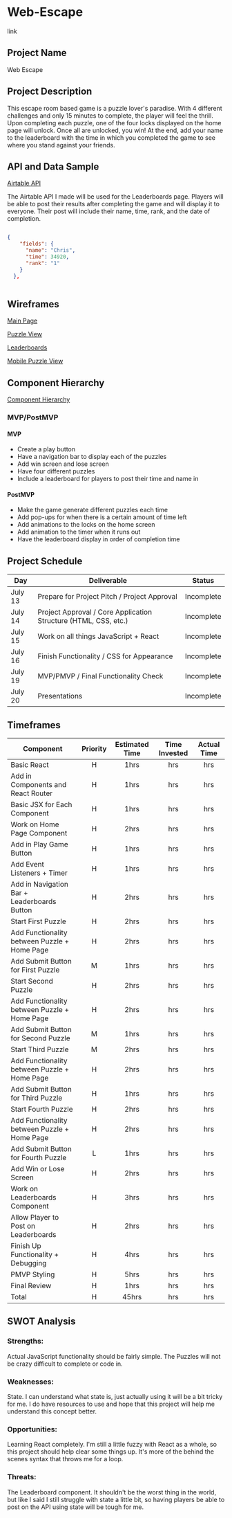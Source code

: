 # Web-Escape

link

## Project Name

Web Escape

## Project Description

This escape room based game is a puzzle lover's paradise. With 4 different challenges and only 15 minutes to complete, the player will feel the thrill. Upon completing each puzzle, one of the four locks displayed on the home page will unlock. Once all are unlocked, you win! At the end, add your name to the leaderboard with the time in which you completed the game to see where you stand against your friends.

## API and Data Sample

[Airtable API](https://airtable.com/tblmNSNzW1tn2IdlJ/viwZUeiriOsiwkMVo?blocks=hide)

The Airtable API I made will be used for the Leaderboards page. Players will be able to post their results after completing the game and will display it to everyone. Their post will include their name, time, rank, and the date of completion.

```json

{
    "fields": {
      "name": "Chris",
      "time": 34920,
      "rank": "1"
    }
  },
  
```

## Wireframes

[Main Page](https://wireframe.cc/9C0t7E)

[Puzzle View](https://wireframe.cc/rdemeV)

[Leaderboards](https://wireframe.cc/dxLgbh)

[Mobile Puzzle View](https://whimsical.com/web-escape-mobile-CDPziUMy2QeMwgYcuqMdof)

## Component Hierarchy

[Component Hierarchy](https://whimsical.com/web-escape-hierarchy-BBTNoCb1wCAwrpDmo3SSYi)

### MVP/PostMVP

#### MVP

- Create a play button
- Have a navigation bar to display each of the puzzles
- Add win screen and lose screen
- Have four different puzzles
- Include a leaderboard for players to post their time and name in

#### PostMVP

- Make the game generate different puzzles each time
- Add pop-ups for when there is a certain amount of time left
- Add animations to the locks on the home screen
- Add animation to the timer when it runs out
- Have the leaderboard display in order of completion time


## Project Schedule

| Day     | Deliverable                                                     | Status   |
| ------- | --------------------------------------------------------------- | -------- |
| July 13 | Prepare for Project Pitch / Project Approval                    | Incomplete |
| July 14 | Project Approval / Core Application Structure (HTML, CSS, etc.) | Incomplete |
| July 15 | Work on all things JavaScript + React                           | Incomplete |
| July 16 | Finish Functionality / CSS for Appearance                       | Incomplete |
| July 19 | MVP/PMVP / Final Functionality Check                            | Incomplete |
| July 20 | Presentations                                                   | Incomplete |

## Timeframes

| Component                                   | Priority | Estimated Time | Time Invested | Actual Time |
| ------------------------------------------- | :------: | :------------: | :-----------: | :---------: |
| Basic React                                 |    H     |      1hrs      |    hrs     |   hrs    |
| Add in Components and React Router          |    H     |      1hrs      |    hrs     |   hrs    |
| Basic JSX for Each Component                |    H     |      1hrs      |     hrs      |    hrs     |
| Work on Home Page Component                 |    H     |      2hrs      |    hrs     |   hrs    |
| Add in Play Game Button                     |    H     |      1hrs      |     hrs      |    hrs     |
| Add Event Listeners + Timer                 |    H     |      1hrs      |     hrs      |    hrs     |
| Add in Navigation Bar + Leaderboards Button |    H     |      2hrs      |     hrs      |    hrs     |
| Start First Puzzle                          |    H     |      2hrs      |     hrs      |    hrs     |
| Add Functionality between Puzzle + Home Page|    H     |      2hrs      |     hrs      |    hrs     |
| Add Submit Button for First Puzzle          |    M     |      1hrs      |     hrs      |    hrs     |
| Start Second Puzzle                         |    H     |      2hrs      |     hrs      |    hrs     |
| Add Functionality between Puzzle + Home Page|    H     |      2hrs      |     hrs      |    hrs     |
| Add Submit Button for Second Puzzle         |    M     |      1hrs      |     hrs      |    hrs     |
| Start Third Puzzle                          |    M     |      2hrs      |     hrs      |    hrs     |
| Add Functionality between Puzzle + Home Page|    H     |      2hrs      |     hrs      |    hrs     |
| Add Submit Button for Third Puzzle          |    H     |      1hrs      |     hrs      |    hrs     |
| Start Fourth Puzzle                         |    H     |      2hrs      |     hrs      |    hrs     |
| Add Functionality between Puzzle + Home Page|    H     |      2hrs      |     hrs      |    hrs     |
| Add Submit Button for Fourth Puzzle         |    L     |      1hrs      |     hrs      |    hrs     |
| Add Win or Lose Screen                      |    H     |      2hrs      |     hrs      |    hrs     |
| Work on Leaderboards Component              |    H     |      3hrs      |     hrs      |    hrs     |
| Allow Player to Post on Leaderboards        |    H     |      2hrs      |     hrs      |    hrs     |
| Finish Up Functionality + Debugging         |    H     |      4hrs      |     hrs      |    hrs     |
| PMVP Styling                                |    H     |      5hrs      |     hrs      |    hrs     |
| Final Review                                |    H     |      1hrs      |     hrs      |    hrs     |
| Total                                       |    H     |     45hrs      |    hrs    |   hrs   |

## SWOT Analysis

### Strengths:

Actual JavaScript functionality should be fairly simple. The Puzzles will not be crazy difficult to complete or code in.

### Weaknesses:

State. I can understand what state is, just actually using it will be a bit tricky for me. I do have resources to use and hope that this project will help me understand this concept better.

### Opportunities:

Learning React completely. I'm still a little fuzzy with React as a whole, so this project should help clear some things up. It's more of the behind the scenes syntax that throws me for a loop.

### Threats:

The Leaderboard component. It shouldn't be the worst thing in the world, but like I said I still struggle with state a little bit, so having players be able to post on the API using state will be tough for me.
